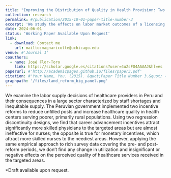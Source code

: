 ```yaml
---
title: "Improving the Distribution of Quality in Health Provision: Two Incentive Reforms in Peru's Healthcare System"
collection: research
permalink: #/publication/2015-10-01-paper-title-number-3
excerpt: 'We study the effects on labor market outcomes of a licensing process that led to the closure of 1/3 of Peruvian colleges (2016-2021). Using a rich panel dataset of recent college graduates and a difference-in-differences model, we find an increase in wages for graduates from colleges that obtained a license and no significant effects for graduates from universities whose license was denied.'
date: 2024-06-01
status: 'Working Paper Available Upon Request'
link: 
  - download: Contact me
    url: mailto:magnaricotte@uchicago.edu
venue: #'Journal 1'
coauthors:
  - name: José Flor-Toro
    link: https://scholar.google.es/citations?user=4uZsFO4AAAAJ&hl=es
paperurl: #'http://academicpages.github.io/files/paper3.pdf'
citation: #'Your Name, You. (2015). &quot;Paper Title Number 3.&quot; <i>Journal 1</i>. 1(3).'
graphpath: '/files/land_reform_big_panel.png'
---
```

We examine the labor supply decisions of healthcare providers in Peru and their consequences in a large sector characterized by staff shortages and inequitable supply. The Peruvian government implemented two incentive reforms to reduce unfilled posts and increase healthcare quality in health centers serving poorer, primarily rural populations. Using two regression discontinuity designs, we find that career advancement incentives attract significantly more skilled physicians to the targeted areas but are almost ineffective for nurses; the opposite is true for monetary incentives, which attract more skilled nurses to the neediest areas. However, applying the same empirical approach to rich survey data covering the pre- and post-reform periods, we don’t find any change in utilization and insignificant or negative effects on the perceived quality of healthcare services received in the targeted areas.

*Draft available upon request.

